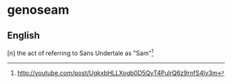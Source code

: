 # genoseam
## English

[n] the act of referring to Sans Undertale as "Sam"[^1]

[^1]: <http://youtube.com/post/UgkxbHLLXogb0D5QyT4PulrQ6z9rnfS4Iv3m>